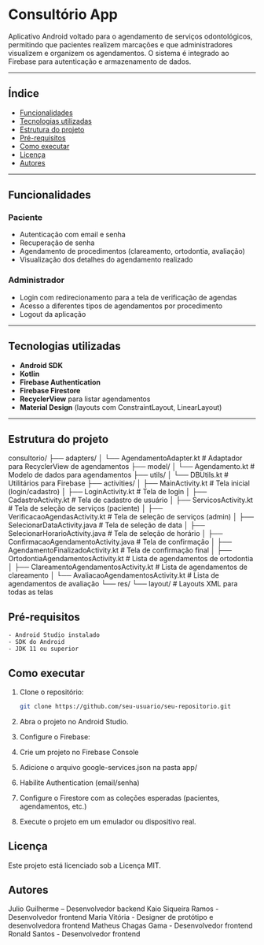 # Consultório App

Aplicativo Android voltado para o agendamento de serviços odontológicos, permitindo que pacientes realizem marcações e que administradores visualizem e organizem os agendamentos. O sistema é integrado ao Firebase para autenticação e armazenamento de dados.

---

## Índice

- [Funcionalidades](#funcionalidades)
- [Tecnologias utilizadas](#tecnologias-utilizadas)
- [Estrutura do projeto](#estrutura-do-projeto)
- [Pré-requisitos](#pre-requisitos)
- [Como executar](#como-executar)
- [Licença](#licença)
- [Autores](#autores)

---

## Funcionalidades

### Paciente
- Autenticação com email e senha
- Recuperação de senha
- Agendamento de procedimentos (clareamento, ortodontia, avaliação)
- Visualização dos detalhes do agendamento realizado

### Administrador
- Login com redirecionamento para a tela de verificação de agendas
- Acesso a diferentes tipos de agendamentos por procedimento
- Logout da aplicação

---

## Tecnologias utilizadas

- **Android SDK**
- **Kotlin**
- **Firebase Authentication**
- **Firebase Firestore**
- **RecyclerView** para listar agendamentos
- **Material Design** (layouts com ConstraintLayout, LinearLayout)

---

## Estrutura do projeto

consultorio/
├── adapters/
│   └── AgendamentoAdapter.kt      # Adaptador para RecyclerView de agendamentos
├── model/
│   └── Agendamento.kt            # Modelo de dados para agendamentos
├── utils/
│   └── DBUtils.kt                # Utilitários para Firebase
├── activities/
│   ├── MainActivity.kt           # Tela inicial (login/cadastro)
│   ├── LoginActivity.kt          # Tela de login
│   ├── CadastroActivity.kt       # Tela de cadastro de usuário
│   ├── ServicosActivity.kt       # Tela de seleção de serviços (paciente)
│   ├── VerificacaoAgendasActivity.kt # Tela de seleção de serviços (admin)
│   ├── SelecionarDataActivity.java # Tela de seleção de data
│   ├── SelecionarHorarioActivity.java # Tela de seleção de horário
│   ├── ConfirmacaoAgendamentoActivity.java # Tela de confirmação
│   ├── AgendamentoFinalizadoActivity.kt # Tela de confirmação final
│   ├── OrtodontiaAgendamentosActivity.kt # Lista de agendamentos de ortodontia
│   ├── ClareamentoAgendamentosActivity.kt # Lista de agendamentos de clareamento
│   └── AvaliacaoAgendamentosActivity.kt # Lista de agendamentos de avaliação
└── res/
└── layout/                   # Layouts XML para todas as telas

## Pré-requisitos
    - Android Studio instalado
    - SDK do Android
    - JDK 11 ou superior

## Como executar

1. Clone o repositório:
   ```bash
   git clone https://github.com/seu-usuario/seu-repositorio.git
   
2. Abra o projeto no Android Studio.

3. Configure o Firebase:

4. Crie um projeto no Firebase Console

5. Adicione o arquivo google-services.json na pasta app/

6. Habilite Authentication (email/senha)

7. Configure o Firestore com as coleções esperadas (pacientes, agendamentos, etc.)

8. Execute o projeto em um emulador ou dispositivo real.

## Licença
Este projeto está licenciado sob a Licença MIT.

## Autores
Julio Guilherme – Desenvolvedor backend
Kaio Siqueira Ramos - Desenvolvedor frontend
Maria Vitória - Designer de protótipo e desenvolvedora frontend
Matheus Chagas Gama - Desenvolvedor frontend
Ronald Santos - Desenvolvedor frontend
